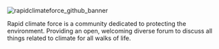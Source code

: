 ![rapidclimateforce_github_banner](https://user-images.githubusercontent.com/73197190/187699647-11edd68a-8b78-4e34-9a8c-f7657df96166.png)


Rapid climate force is a community dedicated to protecting the environment. Providing an open, welcoming diverse forum to discuss all things related to climate for all walks of life.
